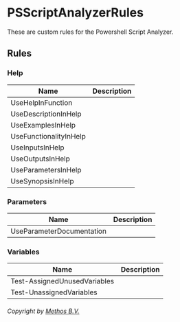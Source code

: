 # PSScriptAnalyzerRules
These are custom rules for the Powershell Script Analyzer.

## Rules

### Help
| Name                      | Description                                                   |
| ------------------------- | ------------------------------------------------------------- |
| UseHelpInFunction         |   |
| UseDescriptionInHelp      |   |
| UseExamplesInHelp         |   |
| UseFunctionalityInHelp    |   |
| UseInputsInHelp           |   |
| UseOutputsInHelp          |   |
| UseParametersInHelp       |   |
| UseSynopsisInHelp         |   |

### Parameters
| Name                      | Description                                                   |
| ------------------------- | ------------------------------------------------------------- |
| UseParameterDocumentation |   |

### Variables
| Name                         | Description                                                   |
| ---------------------------- | ------------------------------------------------------------- |
| Test-AssignedUnusedVariables |   |
| Test-UnassignedVariables     |   |





###### Copyright by [Methos B.V.](http://www.methos.nl "Methos")